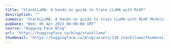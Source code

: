 ```yaml
---
title: "StackLLaMA: A hands-on guide to train LLaMA with RLHF"
description: ""
summary: "StackLLaMA: A hands-on guide to train LLaMA with RLHF Models such as ChatGPT, GPT-4, and Claude are ..."
pubDate: "Wed, 05 Apr 2023 00:00:00 GMT"
source: "Hugging Face Blog"
url: "https://huggingface.co/blog/stackllama"
thumbnail: "https://huggingface.co/blog/assets/138_stackllama/thumbnail.png"
---
```


